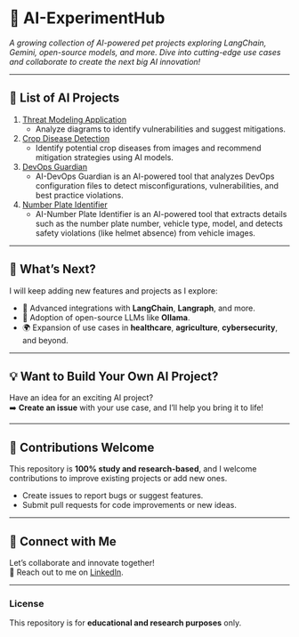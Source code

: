 # 🚀 AI-ExperimentHub 

*A growing collection of AI-powered pet projects exploring LangChain, Gemini, open-source models, and more. Dive into cutting-edge use cases and collaborate to create the next big AI innovation!*  

---

## 🌟 List of AI Projects  
1. [Threat Modeling Application](./Threat-Modeling)  
   - Analyze diagrams to identify vulnerabilities and suggest mitigations.
2. [Crop Disease Detection](./Crop-Disease-Detection)  
   - Identify potential crop diseases from images and recommend mitigation strategies using AI models.
3. [DevOps Guardian](./DevOps-Guardian)  
   - AI-DevOps Guardian is an AI-powered tool that analyzes DevOps configuration files to detect misconfigurations, vulnerabilities, and best practice violations.
4. [Number Plate Identifier](./Number-Plate-Identifier)
   -  AI-Number Plate Identifier is an AI-powered tool that extracts details such as the number plate number, vehicle type, model, and detects safety violations (like helmet absence) from vehicle images.

---

## 🌟 What’s Next?  
I will keep adding new features and projects as I explore:  
- 🧠 Advanced integrations with **LangChain**, **Langraph**, and more.  
- 🤖 Adoption of open-source LLMs like **Ollama**.  
- 🌍 Expansion of use cases in **healthcare**, **agriculture**, **cybersecurity**, and beyond.  

---

## 💡 Want to Build Your Own AI Project?  
Have an idea for an exciting AI project?  
➡️ **Create an issue** with your use case, and I’ll help you bring it to life!  

---

## 🤝 Contributions Welcome  
This repository is **100% study and research-based**, and I welcome contributions to improve existing projects or add new ones.  
- Create issues to report bugs or suggest features.  
- Submit pull requests for code improvements or new ideas.  

---

## 📢 Connect with Me  
Let’s collaborate and innovate together!  
📧 Reach out to me on [LinkedIn](https://www.linkedin.com/in/bala-venkatesh-67964247/).  

---

### License  
This repository is for **educational and research purposes** only.  
